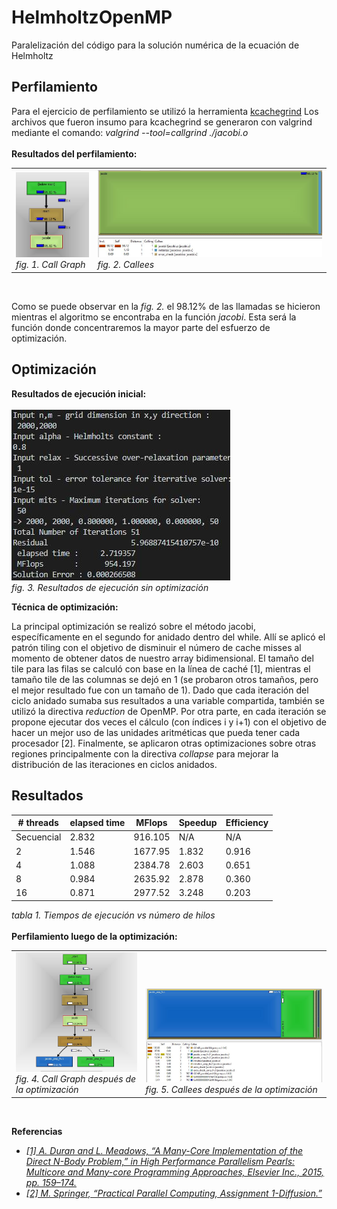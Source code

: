 # HelmholtzOpenMP
Paralelización del código para la solución numérica de la ecuación de Helmholtz

## Perfilamiento ## 

Para el ejercicio de perfilamiento se utilizó la herramienta <a href="https://sourceforge.net/projects/qcachegrindwin/">kcachegrind</a> Los archivos que fueron insumo para kcachegrind se generaron con valgrind mediante el comando: <i>valgrind --tool=callgrind ./jacobi.o</i>
<br>
<br>
<b>Resultados del perfilamiento:</b><br>
<table>
<tr valign="bottom">
<td>
<img src="./img/jacobi2.JPG"/><br>
<i>fig. 1. Call Graph</i>
</td>
<td>
<img src="./img/jacobi3.JPG"/><br>
<i>fig. 2. Callees</i>
</td>
</tr>
</table><br>

Como se puede observar en la <i>fig. 2.</i> el 98.12% de las llamadas se hicieron mientras el algoritmo
se encontraba en la función <i>jacobi</i>. Esta será la función donde concentraremos la mayor parte
del esfuerzo de optimización.

## Optimización ## 
<b>Resultados de ejecución inicial:</b><br><br>
<img src="./img/time1.JPG"/><br>
<i>fig. 3. Resultados de ejecución sin optimización</i>
<br>

<b>Técnica de optimización:</b><br>

La principal optimización se realizó sobre el método jacobi, específicamente en el segundo for anidado dentro del while. Allí se aplicó el patrón tiling con el objetivo de disminuir el número de cache misses al momento de obtener datos de nuestro array bidimensional. El tamaño del tile para las filas se calculó con base en la línea de caché [1], mientras el tamaño tile de las columnas se dejó en 1 (se probaron otros tamaños, pero el mejor resultado fue con un tamaño de 1). Dado que cada iteración del ciclo anidado sumaba sus resultados a una variable compartida, también se utilizó la directiva <i>reduction</i> de OpenMP. Por otra parte, en cada iteración se propone ejecutar dos veces el cálculo (con índices i y i+1) con el objetivo de hacer un mejor uso de las unidades aritméticas que pueda tener cada procesador [2]. Finalmente, se aplicaron otras optimizaciones sobre otras regiones principalmente con la directiva <i>collapse</i> para mejorar la distribución de las iteraciones en ciclos anidados.   


## Resultados ## 

<table>
    <thead>
        <tr>
            <th># threads</th>
            <th>elapsed time</th>
            <th>MFlops</th>
            <th>Speedup</th>
            <th>Efficiency</th>
        </tr>
    </thead>
    <tbody>
        <tr>
            <td>Secuencial</td>
            <td>2.832</td>
            <td>916.105</td>
            <td>N/A</td>
            <td>N/A</td>
        </tr>
        <tr>
            <td>2</td>
            <td>1.546</td>
            <td>1677.95</td>
            <td>1.832</td>
            <td>0.916</td>
        </tr>
        <tr>
            <td>4</td>
            <td>1.088</td>
            <td>2384.78</td>
            <td>2.603</td>
            <td>0.651</td>
        </tr>
        <tr>
            <td>8</td>
            <td>0.984</td>
            <td>2635.92</td>
            <td>2.878</td>
            <td>0.360</td>
        </tr>
        <tr>
            <td>16</td>
            <td>0.871</td>
            <td>2977.52</td>
            <td>3.248</td>
            <td>0.203</td>
        </tr>
    </tbody>
</table>
<i>tabla 1. Tiempos de ejecución vs número de hilos</i><br>
<br>
<b>Perfilamiento luego de la optimización:</b><br>
<table>
<tr valign="bottom">
<td>
<img src="./img/jacobi22.JPG"/><br>
<i>fig. 4. Call Graph después de la optimización</i>
</td>
<td>
<img src="./img/jacobi33.JPG"/><br>
<i>fig. 5. Callees después de la optimización</i>
</td>
</tr>
</table><br>


<b>Referencias</b>

<ul>
    <li>
        <a href="https://www.sciencedirect.com/topics/computer-science/loop-tiling">
            <i>
            [1]	A. Duran and L. Meadows, “A Many-Core Implementation of the Direct N-Body Problem,” in High Performance Parallelism Pearls: Multicore and Many-core Programming Approaches, Elsevier Inc., 2015, pp. 159–174.
            </i>
        </a>
    </li>
    <li>
        <a href="https://m-sp.org/downloads/pp_report_openmp.pdf">
            <i>
            [2]	M. Springer, “Practical Parallel Computing, Assignment 1-Diffusion.”
            </i>
        </a>
    </li>
</ul>
